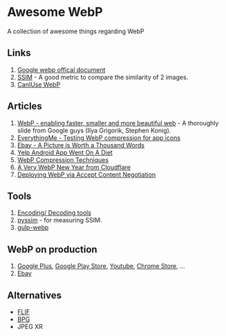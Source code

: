 # Awesome WebP
A collection of awesome things regarding WebP

## Links
1. [Google webp offical document](https://developers.google.com/speed/webp/)
2. [SSIM](https://en.wikipedia.org/wiki/Structural_similarity) - A good metric to compare the similarity of 2 images.
3. [CanIUse WebP](http://caniuse.com/#feat=webp)

## Articles
1. [WebP - enabling faster, smaller and more beautiful web](https://docs.google.com/presentation/d/1NidHQ-HAWpgQiYJ44gOfgcp_FQ2u59WE4eHuSvwddXY/present?slide=id.p19) - A thoroughly slide from Google guys (Ilya Grigorik, Stephen Konig).
2. [EverythingMe - Testing WebP compression for app icons](https://github.com/EverythingMe/webp-test)
3. [Ebay - A Picture is Worth a Thousand Words](http://www.ebaytechblog.com/2013/02/22/a-picture-is-worth-a-thousand-words/)
4. [Yelp Android App Went On A Diet](https://engineeringblog.yelp.com/2016/05/yelp-android-app-went-on-a-diet.html)
5. [WebP Compression Techniques](https://developers.google.com/speed/webp/docs/compression)
6. [A Very WebP New Year from Cloudflare](https://blog.cloudflare.com/a-very-webp-new-year-from-cloudflare/)
7. [Deploying WebP via Accept Content Negotiation](https://www.igvita.com/2013/05/01/deploying-webp-via-accept-content-negotiation/)

## Tools
1. [Encoding/ Decoding tools](https://developers.google.com/speed/webp/download)
2. [pyssim](https://github.com/jterrace/pyssim) - for measuring SSIM.
3. [gulp-webp](https://github.com/sindresorhus/gulp-webp)

## WebP on production 
1. [Google Plus](https://plus.google.com), [Google Play Store](https://play.google.com/store), [Youtube](https://www.youtube.com/), [Chrome Store](https://chrome.google.com/webstore/category/extensions), ...
2. [Ebay](https://ebay.com)

## Alternatives
- [FLIF](http://flif.info/)
- [BPG](http://bellard.org/bpg/)
- JPEG XR
